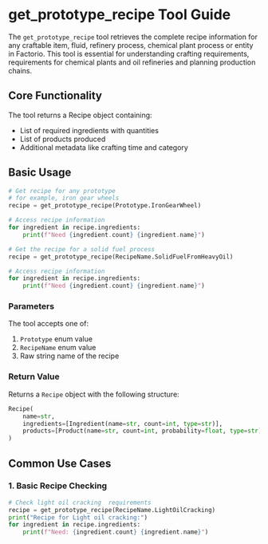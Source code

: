 # get_prototype_recipe Tool Guide

The `get_prototype_recipe` tool retrieves the complete recipe information for any craftable item, fluid, refinery process, chemical plant process or entity in Factorio. This tool is essential for understanding crafting requirements, requirements for chemical plants and oil refineries and planning production chains.

## Core Functionality

The tool returns a Recipe object containing:
- List of required ingredients with quantities
- List of products produced
- Additional metadata like crafting time and category

## Basic Usage

```python
# Get recipe for any prototype
# for example, iron gear wheels
recipe = get_prototype_recipe(Prototype.IronGearWheel)

# Access recipe information
for ingredient in recipe.ingredients:
    print(f"Need {ingredient.count} {ingredient.name}")

# Get the recipe for a solid fuel process
recipe = get_prototype_recipe(RecipeName.SolidFuelFromHeavyOil)

# Access recipe information
for ingredient in recipe.ingredients:
    print(f"Need {ingredient.count} {ingredient.name}")
```
### Parameters

The tool accepts one of:
1. `Prototype` enum value
2. `RecipeName` enum value
3. Raw string name of the recipe

### Return Value

Returns a `Recipe` object with the following structure:
```python
Recipe(
    name=str,
    ingredients=[Ingredient(name=str, count=int, type=str)],
    products=[Product(name=str, count=int, probability=float, type=str)]
)
```

## Common Use Cases

### 1. Basic Recipe Checking
```python
# Check light oil cracking  requirements
recipe = get_prototype_recipe(RecipeName.LightOilCracking)
print("Recipe for Light oil cracking:")
for ingredient in recipe.ingredients:
    print(f"Need: {ingredient.count} {ingredient.name}")
```
